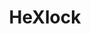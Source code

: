 ---
title: HeXlock
dateMonthYear: August 2023
description: HexLock is a command-line tool for file encryption and compression using AES encryption and gzip compression.
type: 
topic: project
link: "https://github.com/Oluwaseun241/hexlock"
image: "/images/hexlock"
weight: 2
---